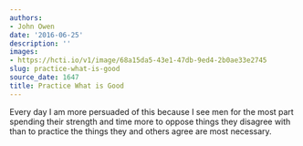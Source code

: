 ```yaml
---
authors:
- John Owen
date: '2016-06-25'
description: ''
images:
- https://hcti.io/v1/image/68a15da5-43e1-47db-9ed4-2b0ae33e2745
slug: practice-what-is-good
source_date: 1647
title: Practice What is Good
---
```


Every day I am more persuaded of this because I see men for the most part spending their strength and time more to oppose things they disagree with than to practice the things they and others agree are most necessary.